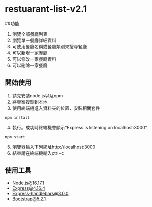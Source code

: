 # restuarant-list-v2.1
##功能
1. 瀏覽全部餐廳列表
2. 瀏覽單一餐廳詳細資料
3. 可使用餐廳名稱或餐廳類別來搜尋餐廳
4. 可以新增一家餐廳
5. 可以修改一家餐廳資料
6. 可以刪除一家餐廳

## 開始使用
1. 請先安裝node.js以及npm
2. 將專案複製到本地
3. 使用終端機進入資料夾的位置，安裝相關套件
```
npm install
```
4. 執行。成功時終端機會顯示“Express is listening on localhost:3000”
```
npm start
```
5. 瀏覽器輸入下列網址http://localhost:3000
6. 結束請在終端機輸入ctrl+c

## 使用工具
+ Node.js@16.17.1
+ Express@4.16.4
+ Express-handlebars@3.0.0
+ Bootstrap@5.2.1
